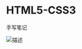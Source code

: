# HTML5-CSS3
手写笔记

![描述](https://user-images.githubusercontent.com/37364838/95549303-97230380-0a39-11eb-8a3c-63408b9dd93f.JPG)
